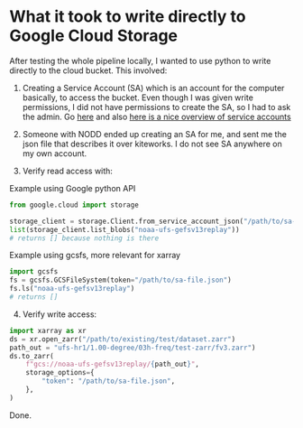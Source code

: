 # What it took to write directly to Google Cloud Storage

After testing the whole pipeline locally, I wanted to use python to write
directly to the cloud bucket.
This involved:

1. Creating a Service Account (SA) which is an account for the computer basically, to
   access the bucket. Even though I was given write permissions, I did not have
   permissions to create the SA, so I had to ask the admin.
   Go
[here](https://cloud.google.com/iam/docs/service-accounts-create#iam-service-accounts-create-console)
and also [here is a nice overview of service
accounts](https://cloud.google.com/iam/docs/service-account-overview)

2. Someone with NODD ended up creating an SA for me, and sent me the json file
   that describes it over kiteworks. I do not see SA anywhere on my own account.
3. Verify read access with:

Example using Google python API
```python
from google.cloud import storage

storage_client = storage.Client.from_service_account_json("/path/to/sa-file.json")
list(storage_client.list_blobs("noaa-ufs-gefsv13replay"))
# returns [] because nothing is there
```

Example using gcsfs, more relevant for xarray
```python
import gcsfs
fs = gcsfs.GCSFileSystem(token="/path/to/sa-file.json")
fs.ls("noaa-ufs-gefsv13replay")
# returns []
```

4. Verify write access:

```python
import xarray as xr
ds = xr.open_zarr("/path/to/existing/test/dataset.zarr")
path_out = "ufs-hr1/1.00-degree/03h-freq/test-zarr/fv3.zarr")
ds.to_zarr(
    f"gcs://noaa-ufs-gefsv13replay/{path_out}",
    storage_options={
        "token": "/path/to/sa-file.json",
    },
)
```

Done.
